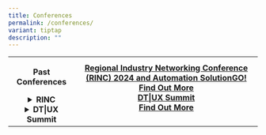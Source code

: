 ```yaml
---
title: Conferences
permalink: /conferences/
variant: tiptap
description: ""
---
```

<p></p>
<table style="minWidth: 50px">
<colgroup>
<col>
<col>
</colgroup>
<tbody>
<tr>
<th rowspan="1" colspan="1">
<p>Past Conferences</p>
<div data-type="detailGroup" class="isomer-accordion isomer-accordion-white">
<details class="isomer-details">
<summary>RINC</summary>
<div data-type="detailsContent" class="isomer-details-content">
<p><a href="https://www.sp.edu.sg/engineering-cluster/eee/alumni/alumni-newsletter/2021-eee-alumni-newsletters/rinc-2023-a-platform-for-industry-academia-synergy-and-global-collaborations-at-sp" rel="noopener nofollow" target="_blank">2023</a>
</p>
</div>
</details>
<details class="isomer-details">
<summary>DT|UX Summit</summary>
<div data-type="detailsContent" class="isomer-details-content">
<p><a href="https://www.sp.edu.sg/industry/events/past-events/Detail/dt-ux-summit-2023" rel="noopener nofollow" target="_blank">2023</a>
</p>
</div>
</details>
</div>
</th>
<th rowspan="1" colspan="1">
<div class="isomer-card-grid"><a rel="noopener noreferrer nofollow" href="https://www.sp.edu.sg/engineering-cluster/eee/rinc/24" class="isomer-card"><div class="isomer-card-body"><div class="isomer-card-title">Regional Industry Networking Conference (RINC) 2024 and Automation SolutionGO!</div><div class="isomer-card-link">Find Out More</div></div></a>
<a rel="noopener noreferrer nofollow" href="https://staffportal.sp.edu.sg/Pages/AnnouncementListDetail.aspx?ItemID=6185&amp;Source=https://staffportal.sp.edu.sg/Pages/AnnouncementList.aspx?cate=55&amp;from=&amp;to=&amp;fromedm=yes" class="isomer-card">
<div class="isomer-card-body">
<div class="isomer-card-title">DT|UX Summit</div>
<div class="isomer-card-link">Find Out More</div>
</div>
</a>
</div>
<p></p>
</th>
</tr>
</tbody>
</table>
<p></p>